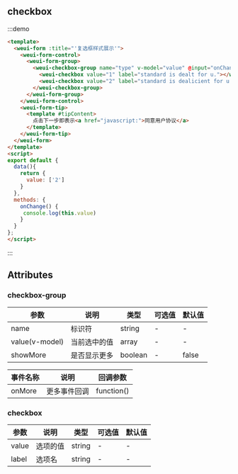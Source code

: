 ## checkbox

:::demo

```html
<template>
  <weui-form :title="'复选框样式展示'">
    <weui-form-control>
      <weui-form-group>
        <weui-checkbox-group name="type" v-model="value" @input="onChange()" :showMore="true">
          <weui-checkbox value="1" label="standard is dealt for u."></weui-checkbox>
          <weui-checkbox value="2" label="standard is dealicient for u."></weui-checkbox>
        </weui-checkbox-group>
      </weui-form-group>
    </weui-form-control>
    <weui-form-tip>
      <template #tipContent>
        点击下一步即表示<a href="javascript:">同意用户协议</a>
      </template>
    </weui-form-tip>
  </weui-form>
</template>
<script>
export default {
  data(){
    return {
      value: ['2']
    }
  },
  methods: {
    onChange() {
     console.log(this.value)
    }
  }
};
</script>
```

:::

## Attributes

### checkbox-group

| 参数           | 说明         | 类型    | 可选值 | 默认值 |
| -------------- | ------------ | ------- | ------ | ------ |
| name           | 标识符       | string  | -      | -      |
| value(v-model) | 当前选中的值 | array   | -      | -      |
| showMore       | 是否显示更多 | boolean | -      | false  |

| 事件名称 | 说明         | 回调参数   |
| -------- | ------------ | ---------- |
| onMore   | 更多事件回调 | function() |

### checkbox

| 参数  | 说明     | 类型   | 可选值 | 默认值 |
| ----- | -------- | ------ | ------ | ------ |
| value | 选项的值 | string | -      | -      |
| label | 选项名   | string | -      | -      |
